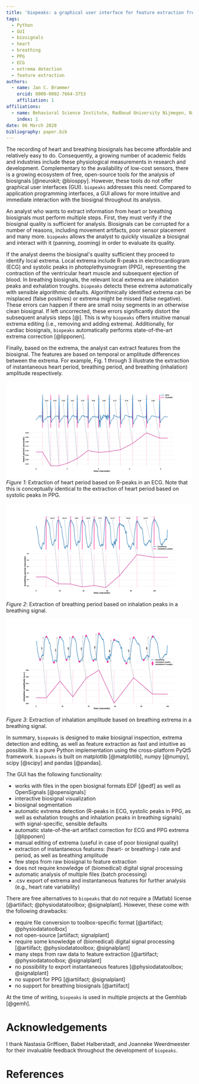 ```yaml
---
title: 'biopeaks: a graphical user interface for feature extraction from heart- and breathing biosignals'
tags:
  - Python
  - GUI
  - biosignals
  - heart
  - breathing
  - PPG
  - ECG
  - extrema detection
  - feature extraction
authors:
  - name: Jan C. Brammer
    orcid: 0000-0002-7664-3753
    affiliation: 1
affiliations:
  - name: Behavioral Science Institute, Radboud University Nijmegen, Nijmegen, The Netherlands
    index: 1
date: 06 March 2020
bibliography: paper.bib
---
```


The recording of heart and breathing biosignals has become affordable and relatively easy to do.
Consequently, a growing number of academic fields and industries include these physiological measurements
in research and development. Complementary to the availability of low-cost sensors, there is a growing
ecosystem of free, open-source tools for the analysis of biosignals [@neurokit; @biosppy].
However, these tools do not offer graphical user interfaces (GUI). `biopeaks` addresses this need.
Compared to application programming interfaces, a GUI allows for more intuitive and immediate interaction
with the biosignal throughout its analysis.

An analyst who wants to extract information from heart or breathing biosignals must perform multiple steps.
First, they must verify if the biosignal quality is sufficient for analysis. Biosignals can be corrupted
for a number of reasons, including movement artifacts, poor sensor placement and many more. `biopeaks` allows
the analyst to quickly visualize a biosignal and interact with it (panning, zooming) in order to evaluate its quality.

If the analyst deems the biosignal's quality sufficient they proceed to identify local extrema.
Local extrema include R-peaks in electrocardiogram (ECG) and systolic peaks in photoplethysmogram (PPG), representing
the contraction of the ventricular heart muscle and subsequent ejection of blood. In breathing biosignals,
the relevant local extrema are inhalation peaks and exhalation troughs.
`biopeaks` detects these extrema automatically with sensible algorithmic defaults. Algorithmically identified
extrema can be misplaced (false positives) or extrema might be missed (false negative). These
errors can happen if there are small noisy segments in an otherwise clean biosignal. If left uncorrected, these
errors significantly distort the subsequent analysis steps [@]. This is why `biopeaks` offers intuitive manual extrema editing
(i.e., removing and adding extrema). Additionally, for cardiac biosignals, `biopeaks` automatically performs
state-of-the-art extrema correction [@lipponen].

Finally, based on the extrema, the analyst can extract features from the biosignal. The features are based on temporal or
amplitude differences between the extrema. For example, Fig. 1 through 3 illustrate the extraction of instantaneous
heart period, breathing period, and breathing (inhalation) amplitude respectively.

![figure1](Figure_1.png)
*Figure 1*: Extraction of heart period based on R-peaks in an ECG. Note that this is conceptually identical to the extraction
of heart period based on systolic peaks in PPG.

![figure2](Figure_2.png)
*Figure 2*: Extraction of breathing period based on inhalation peaks in a breathing signal.

![figure3](Figure_3.png)
*Figure 3*: Extraction of inhalation amplitude based on breathing extrema in a breathing signal.

In summary, `biopeaks` is designed to make biosignal inspection, extrema detection and editing, as well as feature
extraction as fast and intuitive as possible. It is a pure Python implementation using the cross-platform
PyQt5 framework. `biopeaks` is built on matplotlib [@matplotlib], numpy [@numpy], scipy [@scipy] and pandas [@pandas].

The GUI has the following functionality:
+ works with files in the open biosignal formats EDF [@edf] as well as OpenSignals [@opensignals]
+ interactive biosignal visualization
+ biosignal segmentation
+ automatic extrema detection (R-peaks in ECG, systolic peaks in PPG, as well as exhalation troughs and inhalation peaks in breathing signals)
with signal-specific, sensible defaults
+ automatic state-of-the-art artifact correction for ECG and PPG extrema [@lipponen]
+ manual editing of extrema (useful in case of poor biosignal quality)
+ extraction of instantaneous features: (heart- or breathing-) rate and period, as well as breathing amplitude
+ few steps from raw biosignal to feature extraction
+ does not require knowledge of (biomedical) digital signal processing
+ automatic analysis of multiple files (batch processing)
+ .csv export of extrema and instantaneous features for further analysis (e.g., heart rate variability)

There are free alternatives to `biopeaks` that do not require a (Matlab) license [@artiifact; @physiodatatoolbox; @signalplant].
However, these come with the following drawbacks:

+ require file conversion to toolbox-specific format [@artiifact; @physiodatatoolbox]
+ not open-source [artiifact; signalplant]
+ require some knowledge of (biomedical) digital signal processing [@artiifact; @physiodatatoolbox; @signalplant]
+ many steps from raw data to feature extraction [@artiifact; @physiodatatoolbox; @signalplant]
+ no possibility to export instantaneous features [@physiodatatoolbox; @signalplant]
+ no support for PPG [@artiifact; @signalplant]
+ no support for breathing biosignals [@artiifact]

At the time of writing, `biopeaks` is used in multiple projects at the Gemhlab [@gemh].


# Acknowledgements
I thank Nastasia Griffioen, Babet Halberstadt, and Joanneke Weerdmeester for their invaluable feedback throughout
the development of `biopeaks`. 


# References